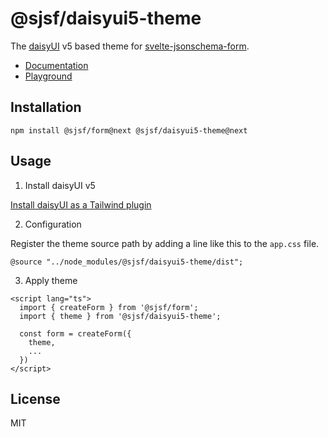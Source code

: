 # @sjsf/daisyui5-theme

The [daisyUI](https://github.com/saadeghi/daisyui) v5 based theme for [svelte-jsonschema-form](https://github.com/x0k/svelte-jsonschema-form).

- [Documentation](https://x0k.github.io/svelte-jsonschema-form/v2/themes/daisyui5/)
- [Playground](https://x0k.github.io/svelte-jsonschema-form/playground2/)

## Installation

```shell
npm install @sjsf/form@next @sjsf/daisyui5-theme@next
```

## Usage

1. Install daisyUI v5

[Install daisyUI as a Tailwind plugin](https://daisyui.com/docs/install/)

2. Configuration

Register the theme source path by adding a line like this to the `app.css` file.

`@source "../node_modules/@sjsf/daisyui5-theme/dist";`

3. Apply theme

```svelte
<script lang="ts">
  import { createForm } from '@sjsf/form';
  import { theme } from '@sjsf/daisyui5-theme';

  const form = createForm({
    theme,
    ...
  })
</script>
```

## License

MIT
